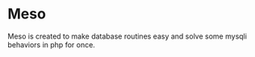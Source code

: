 # Meso
Meso is created to make database routines easy and solve some mysqli behaviors in php for once.
